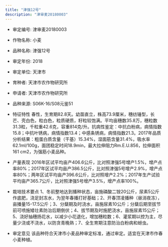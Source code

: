 ```yaml
---
title: "津强12号"
description: "津审麦20180003"
---
```

* 审定编号:  津审麦20180003

*  作物名称:  小麦

*  品种名称:  津强12号

*  审定年份:  2018

*  审定单位:  天津市

* 育种者:  天津市农作物研究所

*  申请者:  天津市农作物研究所

*  品种来源:  S06K-16/S08元鉴51

*  特征特性
春性，生育期82.8天。幼苗直立，株高73.9厘米，穗纺锤型，长芒、壳白色，粒白色，粒质硬质，籽粒较饱满。平均亩穗数35.8万，穗粒数31.3粒，千粒重42.6克，容重814克/升。抗病性鉴定：中抗白粉病，病情指数15.8；中抗叶锈病，病情指数13.4；中感条锈病，病情指数21.3。2017年品质分析结果：粗蛋白质含量（干基）15.34%，湿面筋含量31.4%，吸水率62.1ml/100g，面团稳定时间18.9min，最大拉伸阻力Rm.E.U.856，拉伸面积161 cm2，为强筋小麦品种。

*  产量表现
2016年区试平均亩产406.6公斤，比对照津强5号增产1.5%，增产点率80%；2017年区试平均亩产386.5公斤，比对照津强5号增产2.9%，增产点率80%；两年区试平均亩产396.6公斤，比对照增产2.2%；2017年生产试验平均亩产365.7公斤，比对照津强5号增产3.5%，增产点率100%。

*  栽培技术要点
1、冬前整地达到播种状态，亩施磷酸二铵20公斤，尿素5公斤作底肥，浇足封冻水，为翌年春播打好基础；2、开春顶凌播种（昼消夜冻），亩播量15-17.5公斤；3、分蘖期及时浇水，亩施尿素10公斤；分蘖后期至拔节前可喷施矮壮素防治后期倒伏；4、拔节期及时施肥浇水，亩施尿素15公斤；5、浇好抽穗扬花水，以减少小花退化，增加穗粒数；6、灌浆期以控为主，尽量少浇或不浇水，以防贪青晚熟；7、全生育期注意防治白粉病和蚜虫。

*  审定意见
该品种符合天津市小麦品种审定标准，通过审定。适宜在天津市作春小麦种植。

